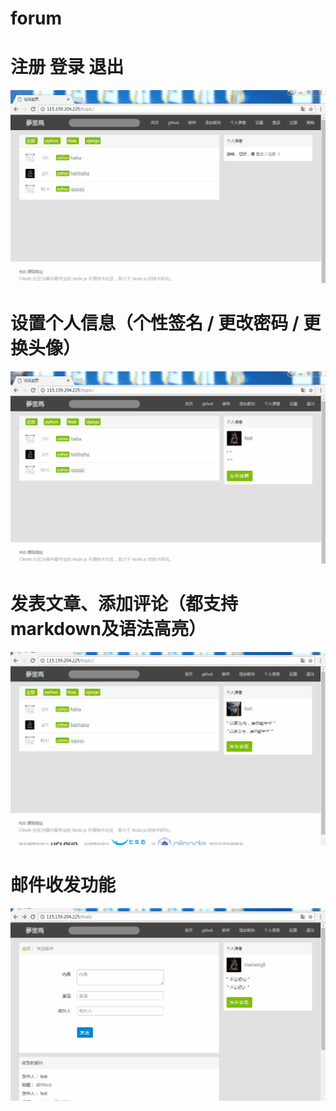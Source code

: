 # forum
# 注册 登录 退出
![img](https://github.com/majunjun12345/forum/blob/master/%E6%B3%A8%E5%86%8C%E7%99%BB%E5%BD%95%E9%80%80%E5%87%BA.gif)

# 设置个人信息（个性签名 / 更改密码 / 更换头像）
![img](https://github.com/majunjun12345/forum/blob/master/%E8%AE%BE%E7%BD%AE%E4%B8%AA%E4%BA%BA%E4%BF%A1%E6%81%AF.gif)

# 发表文章、添加评论（都支持markdown及语法高亮）
![img](https://github.com/majunjun12345/forum/blob/master/%E5%8F%91%E5%B8%83%E8%AF%9D%E9%A2%98%E3%80%81%E6%B7%BB%E5%8A%A0%E8%AF%84%E8%AE%BA.gif)

# 邮件收发功能
![img](https://github.com/majunjun12345/forum/blob/master/%E9%82%AE%E4%BB%B6%E6%94%B6%E5%8F%91%E5%8A%9F%E8%83%BD.gif)
